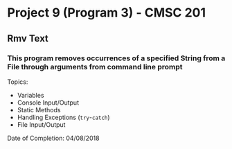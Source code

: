 # Project 9 (Program 3) - CMSC 201
## Rmv Text
### This program removes occurrences of a specified String from a File through arguments from command line prompt

Topics:
- Variables
- Console Input/Output
- Static Methods
- Handling Exceptions (```try```-```catch```)
- File Input/Output

Date of Completion: 04/08/2018
